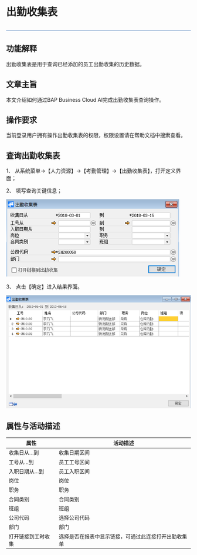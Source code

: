 # 出勤收集表 

![img](图片/标题.png) 

## 功能解释 

出勤收集表是用于查询已经添加的员工出勤收集的历史数据。

## 文章主旨 

本文介绍如何通过BAP Business Cloud AI完成出勤收集表查询操作。

## 操作要求 

当前登录用户拥有操作出勤收集表的权限，权限设置请在帮助文档中搜索查看。

## 查询出勤收集表 

1、 从系统菜单->【人力资源】->【考勤管理】->【出勤收集表】，打开定义界面；

2、 填写查询关键信息；

![img](图片/出勤收集表1.png) 

3、 点击【确定】进入结果界面。

![img](图片/出勤收集表2.png) 

## 属性与活动描述 

| **属性**     | **活动描述**                                   |
| ------------------ | ---------------------------------------------------- |
| 收集日从…到        | 收集日期区间                                         |
| 工号从…到          | 员工工号区间                                         |
| 入职日期从…到      | 员工入职区间                                         |
| 岗位               | 岗位                                                 |
| 职务               | 职务                                                 |
| 合同类别           | 合同类别                                             |
| 班组               | 班组                                                 |
| 公司代码           | 选择公司代码                                         |
| 部门               | 部门                                                 |
| 打开链接到工时收集 | 选择是否在报表中显示链接，可通过此连接打开出勤收集单 |

 
